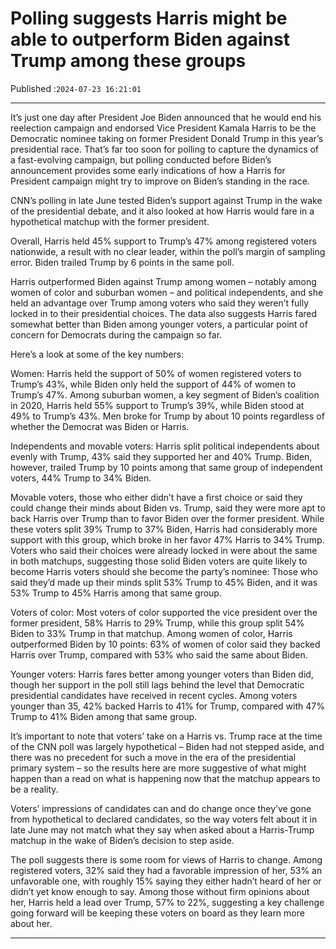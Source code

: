 # Polling suggests Harris might be able to outperform Biden against Trump among these groups

Published :`2024-07-23 16:21:01`

---

It’s just one day after President Joe Biden announced that he would end his reelection campaign and endorsed Vice President Kamala Harris to be the Democratic nominee taking on former President Donald Trump in this year’s presidential race. That’s far too soon for polling to capture the dynamics of a fast-evolving campaign, but polling conducted before Biden’s announcement provides some early indications of how a Harris for President campaign might try to improve on Biden’s standing in the race.

CNN’s polling in late June tested Biden’s support against Trump in the wake of the presidential debate, and it also looked at how Harris would fare in a hypothetical matchup with the former president.

Overall, Harris held 45% support to Trump’s 47% among registered voters nationwide, a result with no clear leader, within the poll’s margin of sampling error. Biden trailed Trump by 6 points in the same poll.

Harris outperformed Biden against Trump among women – notably among women of color and suburban women – and political independents, and she held an advantage over Trump among voters who said they weren’t fully locked in to their presidential choices. The data also suggests Harris fared somewhat better than Biden among younger voters, a particular point of concern for Democrats during the campaign so far.

Here’s a look at some of the key numbers:

Women: Harris held the support of 50% of women registered voters to Trump’s 43%, while Biden only held the support of 44% of women to Trump’s 47%. Among suburban women, a key segment of Biden’s coalition in 2020, Harris held 55% support to Trump’s 39%, while Biden stood at 49% to Trump’s 43%. Men broke for Trump by about 10 points regardless of whether the Democrat was Biden or Harris.

Independents and movable voters: Harris split political independents about evenly with Trump, 43% said they supported her and 40% Trump. Biden, however, trailed Trump by 10 points among that same group of independent voters, 44% Trump to 34% Biden.

Movable voters, those who either didn’t have a first choice or said they could change their minds about Biden vs. Trump, said they were more apt to back Harris over Trump than to favor Biden over the former president. While these voters split 39% Trump to 37% Biden, Harris had considerably more support with this group, which broke in her favor 47% Harris to 34% Trump. Voters who said their choices were already locked in were about the same in both matchups, suggesting those solid Biden voters are quite likely to become Harris voters should she become the party’s nominee: Those who said they’d made up their minds split 53% Trump to 45% Biden, and it was 53% Trump to 45% Harris among that same group.

Voters of color: Most voters of color supported the vice president over the former president, 58% Harris to 29% Trump, while this group split 54% Biden to 33% Trump in that matchup. Among women of color, Harris outperformed Biden by 10 points: 63% of women of color said they backed Harris over Trump, compared with 53% who said the same about Biden.

Younger voters: Harris fares better among younger voters than Biden did, though her support in the poll still lags behind the level that Democratic presidential candidates have received in recent cycles. Among voters younger than 35, 42% backed Harris to 41% for Trump, compared with 47% Trump to 41% Biden among that same group.

It’s important to note that voters’ take on a Harris vs. Trump race at the time of the CNN poll was largely hypothetical – Biden had not stepped aside, and there was no precedent for such a move in the era of the presidential primary system – so the results here are more suggestive of what might happen than a read on what is happening now that the matchup appears to be a reality.

Voters’ impressions of candidates can and do change once they’ve gone from hypothetical to declared candidates, so the way voters felt about it in late June may not match what they say when asked about a Harris-Trump matchup in the wake of Biden’s decision to step aside.

The poll suggests there is some room for views of Harris to change. Among registered voters, 32% said they had a favorable impression of her, 53% an unfavorable one, with roughly 15% saying they either hadn’t heard of her or didn’t yet know enough to say. Among those without firm opinions about her, Harris held a lead over Trump, 57% to 22%, suggesting a key challenge going forward will be keeping these voters on board as they learn more about her.

---

